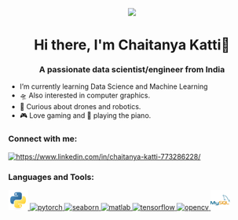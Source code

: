 <div align="center">
  <img src="https://github.com/ChaitanyaKatti/ChaitanyaKatti/assets/96473570/d6546772-43b3-4d4d-a088-29ba7c317dd2">

</div>

<h1 align="center">Hi there, I'm Chaitanya Katti👋</h1>
<h3 align="center">A passionate data scientist/engineer from India</h3>

- I’m currently learning Data Science and Machine Learning
- 🛸 Also interested in computer graphics.
- 🤖 Curious about drones and robotics.
- 🎮 Love gaming and 🎹 playing the piano.

<h3 align="left">Connect with me:</h3>
<p align="left">
<a href="https://www.linkedin.com/in/chaitanya-katti-773286228" target="blank"><img align="center" src="https://raw.githubusercontent.com/rahuldkjain/github-profile-readme-generator/master/src/images/icons/Social/linked-in-alt.svg" alt="https://www.linkedin.com/in/chaitanya-katti-773286228/" height="30" width="40" /></a>
</p>

<h3 align="left">Languages and Tools:</h3>
<p align="left"> 
  <a href="https://www.python.org" target="_blank" rel="noreferrer"> <img src="https://raw.githubusercontent.com/devicons/devicon/master/icons/python/python-original.svg" alt="python" width="40" height="40"/> </a> 
  <a href="https://pytorch.org/" target="_blank" rel="noreferrer"> <img src="https://www.vectorlogo.zone/logos/pytorch/pytorch-icon.svg" alt="pytorch" width="40" height="40"/> </a> 
  <a href="https://seaborn.pydata.org/" target="_blank" rel="noreferrer"> <img src="https://seaborn.pydata.org/_images/logo-mark-lightbg.svg" alt="seaborn" width="40" height="40"/> </a> 
  <a href="https://www.mathworks.com/" target="_blank" rel="noreferrer"> <img src="https://upload.wikimedia.org/wikipedia/commons/2/21/Matlab_Logo.png" alt="matlab" width="40" height="40"/> </a> 
  <a href="https://www.tensorflow.org" target="_blank" rel="noreferrer"> <img src="https://www.vectorlogo.zone/logos/tensorflow/tensorflow-icon.svg" alt="tensorflow" width="40" height="40"/>   
  <a href="https://opencv.org/" target="_blank" rel="noreferrer"> <img src="https://www.vectorlogo.zone/logos/opencv/opencv-icon.svg" alt="opencv" width="40" height="40"/> </a> 
  <a href="https://www.mysql.com/" target="_blank" rel="noreferrer"> <img src="https://raw.githubusercontent.com/devicons/devicon/master/icons/mysql/mysql-original-wordmark.svg" alt="mysql"     width="40" height="40"/> </a> 
  </a> 
</p>
